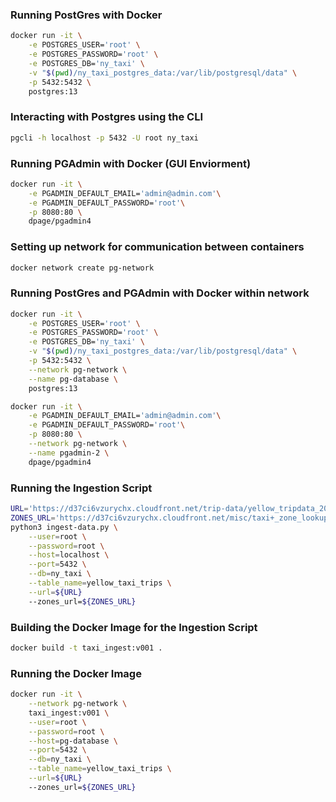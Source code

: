 ### Running PostGres with Docker
```bash
docker run -it \
    -e POSTGRES_USER='root' \
    -e POSTGRES_PASSWORD='root' \
    -e POSTGRES_DB='ny_taxi' \
    -v "$(pwd)/ny_taxi_postgres_data:/var/lib/postgresql/data" \
    -p 5432:5432 \
    postgres:13
```

### Interacting with Postgres using the CLI
```bash
pgcli -h localhost -p 5432 -U root ny_taxi
```

### Running PGAdmin with Docker (GUI Enviorment)
```bash
docker run -it \
    -e PGADMIN_DEFAULT_EMAIL='admin@admin.com'\
    -e PGADMIN_DEFAULT_PASSWORD='root'\
    -p 8080:80 \
    dpage/pgadmin4
```
### Setting up network for communication between containers
```bash
docker network create pg-network
```

### Running PostGres and PGAdmin with Docker within network
```bash
docker run -it \
    -e POSTGRES_USER='root' \
    -e POSTGRES_PASSWORD='root' \
    -e POSTGRES_DB='ny_taxi' \
    -v "$(pwd)/ny_taxi_postgres_data:/var/lib/postgresql/data" \
    -p 5432:5432 \
    --network pg-network \
    --name pg-database \
    postgres:13
```

```bash
docker run -it \
    -e PGADMIN_DEFAULT_EMAIL='admin@admin.com'\
    -e PGADMIN_DEFAULT_PASSWORD='root'\
    -p 8080:80 \
    --network pg-network \
    --name pgadmin-2 \
    dpage/pgadmin4
```

### Running the Ingestion Script
```bash
URL='https://d37ci6vzurychx.cloudfront.net/trip-data/yellow_tripdata_2023-01.parquet'
ZONES_URL='https://d37ci6vzurychx.cloudfront.net/misc/taxi+_zone_lookup.csv'
python3 ingest-data.py \
    --user=root \
    --password=root \
    --host=localhost \
    --port=5432 \
    --db=ny_taxi \
    --table_name=yellow_taxi_trips \
    --url=${URL}
    --zones_url=${ZONES_URL}
```

### Building the Docker Image for the Ingestion Script
```bash
docker build -t taxi_ingest:v001 .
```

### Running the Docker Image
```bash
docker run -it \
    --network pg-network \
    taxi_ingest:v001 \
    --user=root \
    --password=root \
    --host=pg-database \
    --port=5432 \
    --db=ny_taxi \
    --table_name=yellow_taxi_trips \
    --url=${URL}
    --zones_url=${ZONES_URL}
```
